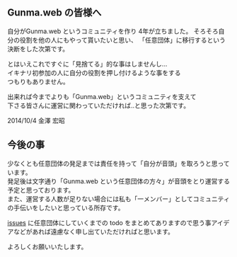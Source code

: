 ## Gunma.web の皆様へ
自分がGunma.web というコミュニティを作り 4年が立ちました。
そろそろ自分の役割を他の人にもやって貰いたいと思い、
「任意団体」に移行するという決断をした次第です。  
  
とはいえこれですぐに「見捨てる」的な事はしませんし...  
イキナリ初参加の人に自分の役割を押し付けるような事をする  
つもりもありません。  
  
出来れば今までよりも「Gunma.web」というコミュニティを支えて  
下さる皆さんに運営に関わっていただければ..と思った次第です。  
  
2014/10/4 金澤 宏昭


## 今後の事
少なくとも任意団体の発足までは責任を持って「自分が音頭」を取ろうと思っています。  
発足後は文字通り「Gunma.web という任意団体の方々」が音頭をとり運営する予定と思っております。  
また、運営する人数が足りない場合には私も「一メンバー」としてコミュニティの手伝いをしたいと思っている所存です。  

[issues](https://github.com/gunmaweb/voluntary_association/issues) に任意団体にしていくまでの todo をまとめてありますので思う事アイデアなどがあれば遠慮なく申し出ていただければと思います。  
  
よろしくお願いいたします。

